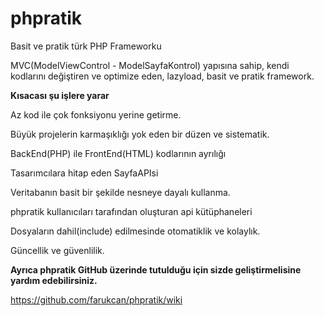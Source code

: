 # phpratik
Basit ve pratik türk PHP Frameworku

MVC(ModelViewControl - ModelSayfaKontrol) yapısına sahip, kendi kodlarını değiştiren ve optimize eden, lazyload, basit ve pratik framework.

**Kısacası şu işlere yarar**

Az kod ile çok fonksiyonu yerine getirme.

Büyük projelerin karmaşıklığı yok eden bir düzen ve sistematik.

BackEnd(PHP) ile FrontEnd(HTML) kodlarının ayrılığı

Tasarımcılara hitap eden SayfaAPIsi

Veritabanın basit bir şekilde nesneye dayalı kullanma.

phpratik kullanıcıları tarafından oluşturan api kütüphaneleri

Dosyaların dahil(include) edilmesinde otomatiklik ve kolaylık.

Güncellik ve güvenlilik.

**Ayrıca phpratik GitHub üzerinde tutulduğu için sizde geliştirmelisine yardım edebilirsiniz.**

https://github.com/farukcan/phpratik/wiki
